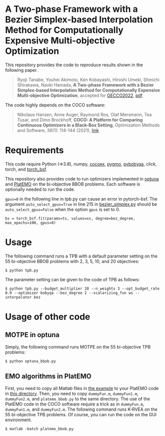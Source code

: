 # A Two-phase Framework with a Bezier Simplex-based Interpolation Method for Computationally Expensive Multi-objective Optimization

This repository provides the code to reproduce results shown in the following paper.

> Ryoji Tanabe, Youhei Akimoto, Ken Kobayashi, Hiroshi Umeki, Shinichi Shirakawa, Naoki Hamada, **A Two-phase Framework with a Bezier Simplex-based Interpolation Method for Computationally Expensive Multi-objective Optimization**, accepted for [GECCO2022](https://gecco-2022.sigevo.org), [pdf](https://arxiv.org/abs/2203.15292)

The code highly depends on the COCO software:

> Nikolaus Hansen, Anne Auger, Raymond Ros, Olaf Mersmann, Tea Tusar, and Dimo Brockhoff, **COCO: A Platform for Comparing Continuous Optimizers in a Black-Box Setting**, Optimization Methods and Software, 36(1): 114-144 (2021), [link](https://arxiv.org/abs/1603.08785)


# Requirements

This code require Python (=>3.8), numpy, [cocoex](https://github.com/numbbo/coco), [pygmo](https://esa.github.io/pygmo2/index.html), [pybobyqa](https://numericalalgorithmsgroup.github.io/pybobyqa/build/html/index.html#), click, torch, and [torch\_bsf](https://gitlab.com/hmkz/pytorch-bsf). 

This repository also provides code to run optimizers implemented in [optuna](https://github.com/optuna/optuna) and [PlatEMO](https://github.com/BIMK/PlatEMO) on the bi-objective BBOB problems. Each software is optionally needed to run the code.

``gpus=0`` in the following line in tpb.py can cause an error in pytorch-bsf. The argument ``auto_select_gpus=True`` in line 215 in [bezier\_simplex.py](https://gitlab.com/hmkz/pytorch-bsf/-/blob/master/torch_bsf/bezier_simplex.py) should be ``auto_select_gpus=False`` when the option ``gpus`` is set to 0.

```
bs = torch_bsf.fit(params=ts, values=xs, degree=bez_degree, max_epochs=100, gpus=0)
```

# Usage

The following command runs a TPB with a default parameter setting on the 55 bi-objective BBOB problems with 2, 3, 5, 10, and 20 objectives:

```
$ python tpb.py
```
The parameter setting can be given to the code of TPB as follows:

```
$ python tpb.py --budget_multiplier 20 --n_weights 3 --opt_budget_rate 0.9 --optimizer bobyqa --bez_degree 2 --scalarizing_fun ws --interpolator bez
```

# Usage of other code

## MOTPE in optuna

Simply, the following command runs MOTPE on the 55 bi-objective TPB problems:

```
$ python optuna_bbob.py
```

## EMO algorithms in PlatEMO

First, you need to copy all Matlab files in [the example](https://github.com/numbbo/coco/tree/master/code-experiments/build/matlab) to your PlatEMO code in [this directory](https://github.com/BIMK/PlatEMO/tree/master/PlatEMO). Then, you need to copy ``dummyFun.m``, ``dummyFun1.m``, ``dummyFun2.m``, and ``platemo_bbob.py`` to the same directory. The use of the PlatEMO code in the COCO software require a trick as in ``dummyFun.m``, ``dummyFun1.m``, and ``dummyFun2.m``. The following command runs K-RVEA on the 55 bi-objective TPB problems. Of course, you can run the code on the GUI environment.

```
$ matlab -batch platemo_bbob.py
```
